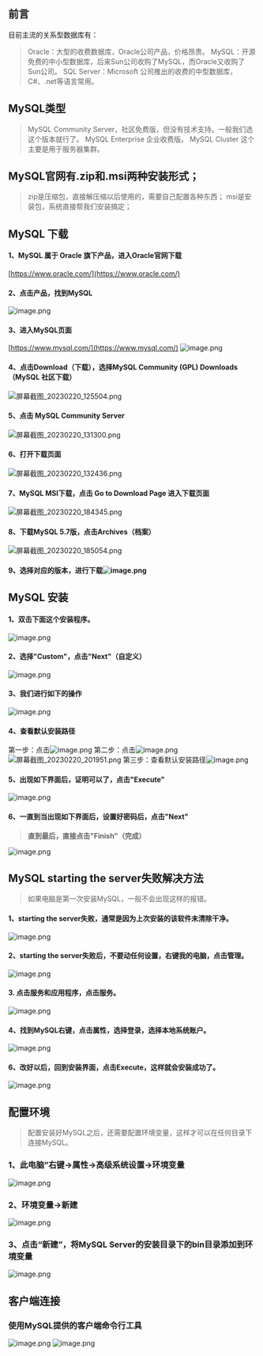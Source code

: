 ## 前言

目前主流的关系型数据库有：

> Oracle：大型的收费数据库，Oracle公司产品，价格昂贵。 
> MySQL：开源免费的中小型数据库，后来Sun公司收购了MySQL，而Oracle又收购了Sun公司。 
> SQL Server：Microsoft 公司推出的收费的中型数据库，C#、.net等语言常用。

## MySQL类型
> MySQL Community Server，社区免费版，但没有技术支持。一般我们选这个版本就行了。
> MySQL Enterprise 企业收费版。
> MySQL Cluster 这个主要是用于服务器集群。

## MySQL官网有.zip和.msi两种安装形式；
> zip是压缩包，直接解压缩以后使用的，需要自己配置各种东西；
> msi是安装包，系统直接帮我们安装搞定；

## MySQL 下载
#### 1、MySQL 属于 Oracle 旗下产品，进入Oracle官网下载
[https://www.oracle.com/](https://www.oracle.com/)
#### 2、点击产品，找到MySQL
![image.png](https://cdn.nlark.com/yuque/0/2023/png/33625181/1676858419383-cf6fe52a-3302-4004-97a5-b921b1c47091.png#averageHue=%23423e3b&clientId=u188f7cf2-46d0-4&from=paste&height=727&id=u9d46e865&originHeight=1091&originWidth=1898&originalType=binary&ratio=1.5&rotation=0&showTitle=false&size=444622&status=done&style=none&taskId=u9ef3a967-3d96-4da8-9e3d-5e679178c71&title=&width=1265.3333333333333)
#### 3、进入MySQL页面
[https://www.mysql.com/](https://www.mysql.com/)
![image.png](https://cdn.nlark.com/yuque/0/2023/png/33625181/1676859727148-ec6eefbd-c06d-416e-b5a6-e3a5e0827a57.png#averageHue=%23f0dabe&clientId=u72546ec0-4984-4&from=paste&height=637&id=ud5af2d0f&originHeight=956&originWidth=1882&originalType=binary&ratio=1.5&rotation=0&showTitle=false&size=554457&status=done&style=none&taskId=udde5fa99-ff6b-4871-a5ca-94cf66bf582&title=&width=1254.6666666666667)
#### 4、点击Download（下载），选择MySQL Community (GPL) Downloads（MySQL 社区下载） 
![屏幕截图_20230220_125504.png](https://cdn.nlark.com/yuque/0/2023/png/33625181/1676868977823-eb7254c1-77a4-47d4-9381-1a7790fc2dbf.png#averageHue=%23ede2b3&clientId=u72546ec0-4984-4&from=paste&height=631&id=uef0858fd&originHeight=946&originWidth=1201&originalType=binary&ratio=1.5&rotation=0&showTitle=false&size=286416&status=done&style=none&taskId=u89bd1962-d755-4090-93b6-c5ec3a08b85&title=&width=800.6666666666666)
#### 5、点击 MySQL Community Server
![屏幕截图_20230220_131300.png](https://cdn.nlark.com/yuque/0/2023/png/33625181/1676870235064-014e23e8-9c3b-48eb-be1f-1d4aa64e002d.png#averageHue=%23fefefe&clientId=u2d98272a-b14b-4&from=paste&height=641&id=u3da85d23&originHeight=961&originWidth=1872&originalType=binary&ratio=1.5&rotation=0&showTitle=false&size=152742&status=done&style=none&taskId=u283c3377-8b88-49a9-a8c4-075168d3e11&title=&width=1248)
#### 6、打开下载页面
![屏幕截图_20230220_132436.png](https://cdn.nlark.com/yuque/0/2023/png/33625181/1676887272070-ab4b5635-d4c2-4a89-9df2-2cf055027155.png#averageHue=%23f9f8f8&clientId=u4142899c-4374-4&from=paste&height=687&id=ufe31eac3&originHeight=1030&originWidth=1886&originalType=binary&ratio=1.5&rotation=0&showTitle=false&size=255755&status=done&style=none&taskId=u0c973dc6-30ae-4440-b5ec-f6342f5ef0c&title=&width=1257.3333333333333)
#### 7、MySQL MSI下载，点击 Go to Download Page 进入下载页面
![屏幕截图_20230220_184345.png](https://cdn.nlark.com/yuque/0/2023/png/33625181/1676889966062-e4eeb8cf-2eaa-4f4d-9536-ff691775e129.png#averageHue=%23ccae86&clientId=u4142899c-4374-4&from=paste&height=719&id=u42f58aad&originHeight=1078&originWidth=1872&originalType=binary&ratio=1.5&rotation=0&showTitle=false&size=296527&status=done&style=none&taskId=ub25ca91f-a6a5-4a4a-85e9-112a68a5b16&title=&width=1248)
#### 8、下载MySQL 5.7版，点击Archives（档案）
![屏幕截图_20230220_185054.png](https://cdn.nlark.com/yuque/0/2023/png/33625181/1676890512139-7cc7cd09-9a5e-4445-b04d-18544eabe0e9.png#averageHue=%23d3b490&clientId=u4142899c-4374-4&from=paste&height=674&id=u77d6e171&originHeight=1011&originWidth=1846&originalType=binary&ratio=1.5&rotation=0&showTitle=false&size=200625&status=done&style=none&taskId=u9f426352-8b04-49c8-a9c4-0bd7457ab86&title=&width=1230.6666666666667)
#### 9、选择对应的版本，进行下载![image.png](https://cdn.nlark.com/yuque/0/2023/png/33625181/1676891369420-c1d3f7e3-881e-4625-95e8-bf3f4281289c.png#averageHue=%23faf9f6&clientId=u4142899c-4374-4&from=paste&height=670&id=u4fd11e7a&originHeight=1005&originWidth=1896&originalType=binary&ratio=1.5&rotation=0&showTitle=false&size=224734&status=done&style=none&taskId=u2bf93428-0490-4856-af83-f30d2f7bf33&title=&width=1264)
## MySQL 安装
#### 1、双击下面这个安装程序。
![image.png](https://cdn.nlark.com/yuque/0/2023/png/33625181/1676891778859-1adabe3f-f70e-461c-8d54-d385734a8c4f.png#averageHue=%23f4f1ed&clientId=u4142899c-4374-4&from=paste&height=27&id=ubb8d5117&originHeight=41&originWidth=396&originalType=binary&ratio=1.5&rotation=0&showTitle=false&size=3718&status=done&style=none&taskId=u7cf90199-96bb-488d-aff9-cd9f3b6a8bf&title=&width=264)
#### 2、选择"Custom"，点击"Next"（自定义）
![image.png](https://cdn.nlark.com/yuque/0/2023/png/33625181/1676892228409-eec66e35-4ce0-493a-a57c-b4704f105be9.png#averageHue=%23e8dfc8&clientId=u4142899c-4374-4&from=paste&height=579&id=ufca48083&originHeight=869&originWidth=1165&originalType=binary&ratio=1.5&rotation=0&showTitle=false&size=161847&status=done&style=none&taskId=u50173af5-64a6-4897-b835-e2d0cd850b7&title=&width=776.6666666666666)
#### 3、我们进行如下的操作
![image.png](https://cdn.nlark.com/yuque/0/2023/png/33625181/1676892632019-9b24d9cf-073c-479b-a14a-d1e0b606a5e1.png#averageHue=%23ded1b4&clientId=u4142899c-4374-4&from=paste&height=582&id=ucd8a921b&originHeight=873&originWidth=1159&originalType=binary&ratio=1.5&rotation=0&showTitle=false&size=132736&status=done&style=none&taskId=ud97933b6-30bd-43c8-8bef-e73d0b2d8fa&title=&width=772.6666666666666)
#### 4、查看默认安装路径
第一步：点击![image.png](https://cdn.nlark.com/yuque/0/2023/png/33625181/1676895513326-ef6f7b23-8bf1-4c8f-89e5-d8fa00b5da7f.png#averageHue=%23f8f5f2&clientId=u4142899c-4374-4&from=paste&height=19&id=ueacbe824&originHeight=28&originWidth=259&originalType=binary&ratio=1.5&rotation=0&showTitle=false&size=5577&status=done&style=none&taskId=u2bd5dbab-95ac-432e-b695-f8e4d667b35&title=&width=172.66666666666666)
第二步：点击![image.png](https://cdn.nlark.com/yuque/0/2023/png/33625181/1676895600879-c87f29e7-189d-4e93-b45b-e0e534e2b936.png#averageHue=%23ececff&clientId=u4142899c-4374-4&from=paste&height=28&id=u00a886af&originHeight=42&originWidth=166&originalType=binary&ratio=1.5&rotation=0&showTitle=false&size=2613&status=done&style=none&taskId=u5fe6a6b3-4e80-4435-a381-082a32b363d&title=&width=110.66666666666667)
![屏幕截图_20230220_201951.png](https://cdn.nlark.com/yuque/0/2023/png/33625181/1676895660855-89eb4c55-655f-4059-9442-c524d6313815.png#averageHue=%23ddd5b7&clientId=u4142899c-4374-4&from=paste&height=580&id=ucc9879d0&originHeight=870&originWidth=1161&originalType=binary&ratio=1.5&rotation=0&showTitle=false&size=149252&status=done&style=none&taskId=u86d9666a-143b-41af-b756-626b6966fcc&title=&width=774)
第三步：查看默认安装路径![image.png](https://cdn.nlark.com/yuque/0/2023/png/33625181/1676895688777-db69cc24-c81a-4541-bbc0-9a9a706f98b1.png#averageHue=%23d5c4aa&clientId=u4142899c-4374-4&from=paste&height=579&id=ub439a0bc&originHeight=868&originWidth=1161&originalType=binary&ratio=1.5&rotation=0&showTitle=false&size=184185&status=done&style=none&taskId=ue3b060b9-29f4-4cb0-8f96-2ecb4cdca62&title=&width=774)
#### 5、出现如下界面后，证明可以了，点击"Execute"
![image.png](https://cdn.nlark.com/yuque/0/2023/png/33625181/1676896507831-c6a8bd41-ed34-4067-abda-c48c0eb453f9.png#averageHue=%23ddcfb1&clientId=u4142899c-4374-4&from=paste&height=581&id=u5a736c1e&originHeight=872&originWidth=1159&originalType=binary&ratio=1.5&rotation=0&showTitle=false&size=92670&status=done&style=none&taskId=ufdc09f8d-9b55-49af-839c-72bec544c57&title=&width=772.6666666666666)
#### 6、一直到当出现如下界面后，设置好密码后，点击"Next"
> **直到最后，直接点击"Finish"（完成）**

![image.png](https://cdn.nlark.com/yuque/0/2023/png/33625181/1676896984059-efad074f-bb88-4bec-9881-7b1a52ee4d99.png#averageHue=%23e6dbc2&clientId=u4142899c-4374-4&from=paste&height=582&id=ufea8ebd6&originHeight=873&originWidth=1159&originalType=binary&ratio=1.5&rotation=0&showTitle=false&size=138268&status=done&style=none&taskId=u58415f00-cf8a-47b3-8baa-b7625cfdc11&title=&width=772.6666666666666)
## MySQL starting the server失败解决方法
> 如果电脑是第一次安装MySQL，一般不会出现这样的报错。

#### 1、starting the server失败，通常是因为上次安装的该软件未清除干净。
![image.png](https://cdn.nlark.com/yuque/0/2023/png/33625181/1676971181806-c534e875-8621-4db2-8d2d-56e409d7178e.png#averageHue=%23dad1c3&clientId=ua7e1a2e9-2a2a-4&from=paste&height=504&id=ub531d45b&originHeight=756&originWidth=1070&originalType=binary&ratio=1.5&rotation=0&showTitle=false&size=191106&status=done&style=none&taskId=u1a5823d1-d0c2-4f1f-8eae-54955c86014&title=&width=713.3333333333334)
#### 2、starting the server失败后，不要动任何设置，右键我的电脑，点击管理。
![image.png](https://cdn.nlark.com/yuque/0/2023/png/33625181/1676971354440-6c58afe3-5429-41ed-acf0-8499b19e4f6e.png#averageHue=%23ededed&clientId=ua7e1a2e9-2a2a-4&from=paste&height=301&id=u2ec2575f&originHeight=452&originWidth=376&originalType=binary&ratio=1.5&rotation=0&showTitle=false&size=22030&status=done&style=none&taskId=uccfb1b97-486e-40e8-8edf-5472081920c&title=&width=250.66666666666666)
#### 3. 点击服务和应用程序，点击服务。
![image.png](https://cdn.nlark.com/yuque/0/2023/png/33625181/1676971398535-eb566543-9047-4253-b73f-64564020b13d.png#averageHue=%23fcfcfc&clientId=ua7e1a2e9-2a2a-4&from=paste&height=431&id=u5c4e874b&originHeight=646&originWidth=1092&originalType=binary&ratio=1.5&rotation=0&showTitle=false&size=95630&status=done&style=none&taskId=u45bfa846-c412-4fe4-90b4-521f05fa34f&title=&width=728)
 
#### 4、找到MySQL右键，点击属性，选择登录，选择本地系统账户。
![image.png](https://cdn.nlark.com/yuque/0/2023/png/33625181/1676971574498-0332d253-5295-4837-a1c1-258db4095384.png#averageHue=%23f6f6f6&clientId=ua7e1a2e9-2a2a-4&from=paste&height=553&id=u930d5356&originHeight=830&originWidth=693&originalType=binary&ratio=1.5&rotation=0&showTitle=false&size=54120&status=done&style=none&taskId=u1bb57b35-b1e2-4178-af6f-c6517941d0e&title=&width=462)
#### 6、改好以后，回到安装界面，点击Execute，这样就会安装成功了。
![image.png](https://cdn.nlark.com/yuque/0/2023/png/33625181/1676971181806-c534e875-8621-4db2-8d2d-56e409d7178e.png#averageHue=%23dad1c3&clientId=ua7e1a2e9-2a2a-4&from=paste&height=504&id=TqBFu&originHeight=756&originWidth=1070&originalType=binary&ratio=1.5&rotation=0&showTitle=false&size=191106&status=done&style=none&taskId=u1a5823d1-d0c2-4f1f-8eae-54955c86014&title=&width=713.3333333333334)
## 配置环境
> 配置安装好MySQL之后，还需要配置环境变量，这样才可以在任何目录下连接MySQL。

### 1、此电脑”右键→属性→高级系统设置→环境变量
![image.png](https://cdn.nlark.com/yuque/0/2023/png/33625181/1677749998399-63b2be2a-7ac9-4149-896b-f74f2766d6d5.png#averageHue=%23f5f4f3&clientId=ueba3882a-695a-4&from=paste&height=551&id=u0dd0e2dc&originHeight=826&originWidth=734&originalType=binary&ratio=1.5&rotation=0&showTitle=false&size=37688&status=done&style=none&taskId=ua26039cf-2513-4116-9dfd-04ab43a9254&title=&width=489.3333333333333)
### 2、环境变量→新建
![image.png](https://cdn.nlark.com/yuque/0/2023/png/33625181/1677750083043-08492f32-66cb-4a6d-8f40-e27980a898ca.png#averageHue=%23f1efee&clientId=ueba3882a-695a-4&from=paste&height=606&id=u0d3bd296&originHeight=909&originWidth=943&originalType=binary&ratio=1.5&rotation=0&showTitle=false&size=74677&status=done&style=none&taskId=u2a2c3b0c-b438-4fbc-ab6e-f9880afc4e4&title=&width=628.6666666666666)
### 3、点击“新建”，将MySQL Server的安装目录下的bin目录添加到环境变量
![image.png](https://cdn.nlark.com/yuque/0/2023/png/33625181/1677754249133-150374cd-d99a-406c-aaf7-eab4faa1dd26.png#averageHue=%23f1f0ef&clientId=u8a9336c5-c0e8-4&from=paste&height=171&id=uefc00e91&originHeight=256&originWidth=1014&originalType=binary&ratio=1.5&rotation=0&showTitle=false&size=17999&status=done&style=none&taskId=uc49813fc-dcc9-4e1d-91ce-733d2979ac8&title=&width=676)
## 客户端连接
### 使用MySQL提供的客户端命令行工具
![image.png](https://cdn.nlark.com/yuque/0/2023/png/33625181/1677754787976-16f67993-48f5-4934-89f2-6c6d33ff06d1.png#averageHue=%23e5e5e5&clientId=u8a9336c5-c0e8-4&from=paste&height=42&id=u64df4845&originHeight=63&originWidth=427&originalType=binary&ratio=1.5&rotation=0&showTitle=false&size=17554&status=done&style=none&taskId=u8867814d-e511-4d6a-838b-fc2d84ef557&title=&width=284.6666666666667)
![image.png](https://cdn.nlark.com/yuque/0/2023/png/33625181/1677754728228-a6e9e538-83a9-41ac-a890-f78ae6fd7cd9.png#averageHue=%230f0f0f&clientId=u8a9336c5-c0e8-4&from=paste&height=800&id=u92e8b5a9&originHeight=1200&originWidth=1920&originalType=binary&ratio=1.5&rotation=0&showTitle=false&size=58250&status=done&style=none&taskId=u20f92d1a-28d8-4ed0-9650-0982ceb7982&title=&width=1280)

 
